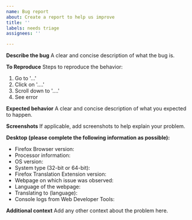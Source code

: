```yaml
---
name: Bug report
about: Create a report to help us improve
title: ''
labels: needs triage
assignees: ''

---
```


**Describe the bug**
A clear and concise description of what the bug is.

**To Reproduce**
Steps to reproduce the behavior:
1. Go to '...'
2. Click on '....'
3. Scroll down to '....'
4. See error

**Expected behavior**
A clear and concise description of what you expected to happen.

**Screenshots**
If applicable, add screenshots to help explain your problem.

**Desktop (please complete the following information as possible):**
- Firefox Browser version:
- Processor information:
- OS version:
- System type (32-bit or 64-bit):
- Firefox Translation Extension version:
- Webpage on which issue was observed:
- Language of the webpage:
- Translating to (language):
- Console logs from Web Developer Tools:

**Additional context**
Add any other context about the problem here.
